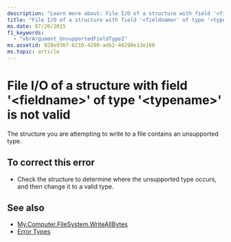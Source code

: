 ```yaml
---
description: "Learn more about: File I/O of a structure with field '<fieldname>' of type '<typename>' is not valid"
title: "File I/O of a structure with field '<fieldname>' of type '<typename>' is not valid"
ms.date: 07/20/2015
f1_keywords: 
  - "vbrArgument_UnsupportedFieldType2"
ms.assetid: 028e936f-6210-4290-adb2-46298e13e160
ms.topic: article
---
```

# File I/O of a structure with field '\<fieldname>' of type '\<typename>' is not valid

The structure you are attempting to write to a file contains an unsupported type.  
  
## To correct this error  
  
- Check the structure to determine where the unsupported type occurs, and then change it to a valid type.  
  
## See also

- [My.Computer.FileSystem.WriteAllBytes](xref:Microsoft.VisualBasic.MyServices.FileSystemProxy.WriteAllBytes%2A)
- [Error Types](../programming-guide/language-features/error-types.md)

